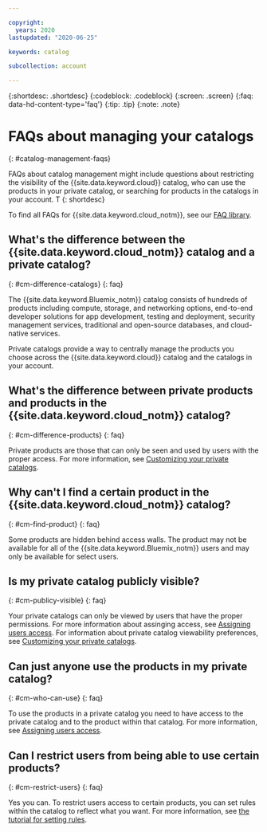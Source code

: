 ```yaml
---

copyright:
  years: 2020
lastupdated: "2020-06-25"

keywords: catalog

subcollection: account

---
```


{:shortdesc: .shortdesc}
{:codeblock: .codeblock}
{:screen: .screen}
{:faq: data-hd-content-type='faq'}
{:tip: .tip}
{:note: .note}


<!-- staging only: Whole document. Check with Kent and Courtney -->

# FAQs about managing your catalogs
{: #catalog-management-faqs}

FAQs about catalog management might include questions about restricting the visibility of the {{site.data.keyword.cloud}} catalog, who can use the products in your private catalog, or searching for products in the catalogs in your account. T
{: shortdesc}

To find all FAQs for {{site.data.keyword.cloud_notm}}, see our [FAQ library](https://{DomainName}/docs/faqs).


## What's the difference between the {{site.data.keyword.cloud_notm}} catalog and a private catalog?
{: #cm-difference-catalogs}
{: faq}

The {{site.data.keyword.Bluemix_notm}} catalog consists of hundreds of products including compute, storage, and networking options, end-to-end developer solutions for app development, testing and deployment, security management services, traditional and open-source databases, and cloud-native services. 

Private catalogs provide a way to centrally manage the products you choose across the {{site.data.keyword.cloud}} catalog and the catalogs in your account. 


## What's the difference between private products and products in the {{site.data.keyword.cloud_notm}} catalog?
{: #cm-difference-products}
{: faq}

Private products are those that can only be seen and used by users with the proper access. For more information, see [Customizing your private catalogs](/docs/account?topic=account-restrict-by-user). 


## Why can't I find a certain product in the {{site.data.keyword.cloud_notm}} catalog?
{: #cm-find-product}
{: faq}

Some products are hidden behind access walls. The product may not be available for all of the {{site.data.keyword.Bluemix_notm}} users and may only be available for select users. 


## Is my private catalog publicly visible?
{: #cm-publicy-visible}
{: faq}

Your private catalogs can only be viewed by users that have the proper permissions. For more information about assinging access, see [Assigning users access](/docs/account?topic=account-catalog-access). For information about private catalog viewability preferences, see [Customizing your private catalogs](/docs/account?topic=account-restrict-by-user). 


## Can just anyone use the products in my private catalog?
{: #cm-who-can-use}
{: faq}

To use the products in a private catalog you need to have access to the private catalog and to the product within that catalog. For more information, see [Assigning users access](/docs/account?topic=account-catalog-access). 


## Can I restrict users from being able to use certain products?
{: #cm-restrict-users}
{: faq}

Yes you can. To restrict users access to certain products, you can set rules within the catalog to reflect what you want. For more information, see [the tutorial for setting rules](/docs/account?topic=account-filter-account).